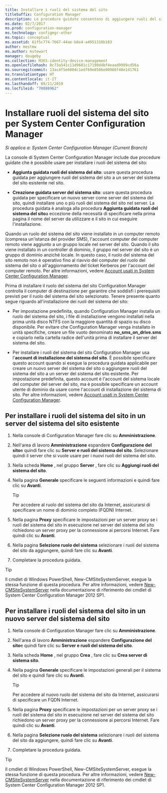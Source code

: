 ```yaml
---
title: Installare i ruoli del sistema del sito
titleSuffix: Configuration Manager
description: Le procedure guidate consentono di aggiungere ruoli del sistema del sito a un server del sistema del sito esistente nel sito.
ms.date: 02/7/2017
ms.prod: configuration-manager
ms.technology: configmgr-other
ms.topic: conceptual
ms.assetid: 61f5c774-7667-44ae-b8e4-a4951318b183
author: mestew
ms.author: mstewart
manager: dougeby
ms.collection: M365-identity-device-management
ms.openlocfilehash: 0c73a541c11d9681c17198d4bf4eaad9989cd56a
ms.sourcegitcommit: 13ac4f5e600dc1edf69e8566e00968f40e1d1761
ms.translationtype: HT
ms.contentlocale: it-IT
ms.lasthandoff: 09/11/2019
ms.locfileid: "70888962"
---
```

# <a name="install-site-system-roles-for-system-center-configuration-manager"></a>Installare ruoli del sistema del sito per System Center Configuration Manager

*Si applica a: System Center Configuration Manager (Current Branch)*

La console di System Center Configuration Manager include due procedure guidate che è possibile usare per installare i ruoli del sistema del sito:  

-   **Aggiunta guidata ruoli del sistema del sito**: usare questa procedura guidata per aggiungere ruoli del sistema del sito a un server del sistema del sito esistente nel sito.  

-   **Creazione guidata server del sistema sito**: usare questa procedura guidata per specificare un nuovo server come server del sistema del sito, quindi installare uno o più ruoli del sistema del sito nel server. La procedura guidata è analoga alla procedura **Aggiunta guidata ruoli del sistema del sito**a eccezione della necessità di specificare nella prima pagina il nome del server da utilizzare e il sito in cui eseguire l'installazione.  

Quando un ruolo del sistema del sito viene installato in un computer remoto (compresa un'istanza del provider SMS), l'account computer del computer remoto viene aggiunto a un gruppo locale nel server del sito. Quando il sito viene installato in un controller di dominio, il gruppo nel server del sito è un gruppo di dominio anziché locale. In questo caso, il ruolo del sistema del sito remoto non è operativo fino al riavvio del computer del ruolo del sistema del sito o all'aggiornamento del ticket Kerberos per l'account del computer remoto. Per altre informazioni, vedere [Account usati in System Center Configuration Manager](../../../../core/plan-design/hierarchy/accounts.md).  

Prima di installare il ruolo del sistema del sito Configuration Manager controlla il computer di destinazione per garantire che soddisfi i prerequisiti previsti per il ruolo del sistema del sito selezionato. Tenere presente quanto segue riguardo all'installazione dei ruoli del sistema del sito:  

-   Per impostazione predefinita, quando Configuration Manager installa un ruolo del sistema del sito, i file di installazione vengono installati nella prima unità disco NTFS con la maggiore quantità di spazio su disco disponibile. Per evitare che Configuration Manager venga installato in unità specifiche, creare un file vuoto denominato **no_sms_on_drive.sms** e copiarlo nella cartella radice dell'unità prima di installare il server del sistema del sito.  

-   Per installare i ruoli del sistema del sito Configuration Manager usa l'**account di installazione del sistema del sito**. È possibile specificare questo account quando si esegue la procedura guidata applicabile per creare un nuovo server del sistema del sito o aggiungere ruoli del sistema del sito a un server del sistema del sito esistente. Per impostazione predefinita, questo account è l'account del sistema locale del computer del server del sito, ma è possibile specificare un account utente di dominio da usare come l'account di installazione del sistema di sito. Per altre informazioni, vedere [Account usati in System Center Configuration Manager](../../../../core/plan-design/hierarchy/accounts.md).  

##  <a name="bkmk_Install"></a> Per installare i ruoli del sistema del sito in un server del sistema del sito esistente  

1.  Nella console di Configuration Manager fare clic su **Amministrazione**.  

2.  Nell'area di lavoro **Amministrazione** espandere **Configurazione del sito**e quindi fare clic su **Server e ruoli del sistema del sito**. Selezionare quindi il server che si vuole usare per i nuovi ruoli del sistema del sito.  

3.  Nella scheda **Home** , nel gruppo **Server** , fare clic su **Aggiungi ruoli del sistema del sito**.  

4.  Nella pagina **Generale** specificare le seguenti informazioni e quindi fare clic su **Avanti**.  

    > [!TIP]  
    >  Per accedere al ruolo del sistema del sito da Internet, assicurarsi di specificare un nome di dominio completo (FQDN) Internet.  

5.  Nella pagina **Proxy** specificare le impostazioni per un server proxy se i ruoli del sistema del sito in esecuzione nel server del sistema del sito richiedono un server proxy per la connessione ai percorsi Internet. Fare quindi clic su **Avanti**.  

6.  Nella pagina **Selezione ruolo del sistema** selezionare i ruoli del sistema del sito da aggiungere, quindi fare clic su **Avanti**.  

7.  Completare la procedura guidata.  

> [!TIP]  
>  Il cmdlet di Windows PowerShell, New-CMSiteSystemServer, esegue la stessa funzione di questa procedura. Per altre informazioni, vedere [New-CMSiteSystemServer](https://go.microsoft.com/fwlink/p/?LinkID=271414) nella documentazione di riferimento dei cmdlet di System Center Configuration Manager 2012 SP1.  

## <a name="to-install-site-system-roles-on-a-new-site-system-server"></a>Per installare i ruoli del sistema del sito in un nuovo server del sistema del sito  

1.  Nella console di Configuration Manager fare clic su **Amministrazione**.  

2.  Nell'area di lavoro **Amministrazione** espandere **Configurazione del sito**e quindi fare clic su **Server e ruoli del sistema del sito**.  

3.  Nella scheda **Home** , nel gruppo **Crea** , fare clic su **Crea server di sistema sito**.  

4.  Nella pagina **Generale** specificare le impostazioni generali per il sistema del sito e quindi fare clic su **Avanti**.  

    > [!TIP]  
    >  Per accedere al nuovo ruolo del sistema del sito da Internet, assicurarsi di specificare un FQDN Internet.  

5.  Nella pagina **Proxy** specificare le impostazioni per un server proxy se i ruoli del sistema del sito in esecuzione nel server del sistema del sito richiedono un server proxy per la connessione ai percorsi Internet. Fare quindi clic su **Avanti**.  

6.  Nella pagina **Selezione ruolo del sistema** selezionare i ruoli del sistema del sito da aggiungere, quindi fare clic su **Avanti**.  

7.  Completare la procedura guidata.  

> [!TIP]  
>  Il cmdlet di Windows PowerShell, New-CMSiteSystemServer, esegue la stessa funzione di questa procedura. Per altre informazioni, vedere [New-CMSiteSystemServer](https://go.microsoft.com/fwlink/p/?LinkID=271414) nella documentazione di riferimento dei cmdlet di System Center Configuration Manager 2012 SP1.  
